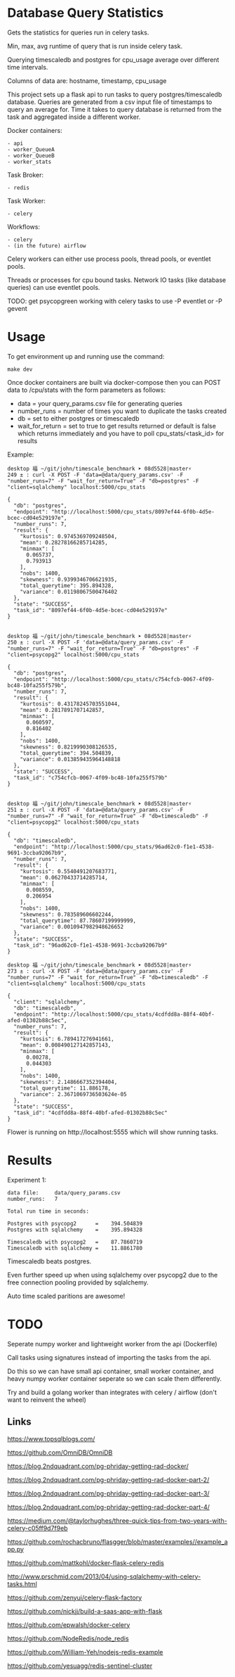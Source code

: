 
Database Query Statistics
================================

Gets the statistics for queries run in celery tasks.

Min, max, avg runtime of query that is run inside celery task.

Querying timescaledb and postgres for cpu_usage average over different time intervals.

Columns of data are: hostname, timestamp, cpu_usage

This project sets up a flask api to run tasks to query postgres/timescaledb database. Queries are generated from a csv input file of timestamps to query an average for. Time it takes to query database is returned from the task and aggregated inside a different worker.

Docker containers:

	- api
	- worker_QueueA
	- worker_QueueB
	- worker_stats

Task Broker:

	- redis

Task Worker:

	- celery

Workflows:

	- celery
	- (in the future) airflow


Celery workers can either use process pools, thread pools, or eventlet pools.

Threads or processes for cpu bound tasks.
Network IO tasks (like database queries) can use eventlet pools.

TODO: get psycopgreen working with celery tasks to use -P eventlet or -P gevent


Usage
=========

To get environment up and running use the command:

	make dev

Once docker containers are built via docker-compose then you can
POST data to /cpu/stats with the form parameters as follows:

- data = your query_params.csv file for generating queries
- number_runs = number of times you want to duplicate the tasks created
- db = set to either postgres or timescaledb
- wait_for_return = set to true to get results returned or default is false which returns immediately and you have to poll cpu_stats/<task_id> for results


Example:


	desktop 福 ~/git/john/timescale_benchmark ➤ 08d5528|master⚡
	249 ± : curl -X POST -F 'data=@data/query_params.csv' -F "number_runs=7" -F "wait_for_return=True" -F "db=postgres" -F "client=sqlalchemy" localhost:5000/cpu_stats

	{
	  "db": "postgres",
	  "endpoint": "http://localhost:5000/cpu_stats/8097ef44-6f0b-4d5e-bcec-cd04e529197e",
	  "number_runs": 7,
	  "result": {
	    "kurtosis": 0.9745369709248504,
	    "mean": 0.28278166285714285,
	    "minmax": [
	      0.065737,
	      0.793913
	    ],
	    "nobs": 1400,
	    "skewness": 0.9399346706621935,
	    "total_querytime": 395.894328,
	    "variance": 0.01198067500476402
	  },
	  "state": "SUCCESS",
	  "task_id": "8097ef44-6f0b-4d5e-bcec-cd04e529197e"
	}


	desktop 福 ~/git/john/timescale_benchmark ➤ 08d5528|master⚡
	250 ± : curl -X POST -F 'data=@data/query_params.csv' -F "number_runs=7" -F "wait_for_return=True" -F "db=postgres" -F "client=psycopg2" localhost:5000/cpu_stats

	{
	  "db": "postgres",
	  "endpoint": "http://localhost:5000/cpu_stats/c754cfcb-0067-4f09-bc48-10fa255f579b",
	  "number_runs": 7,
	  "result": {
	    "kurtosis": 0.43178245703551044,
	    "mean": 0.2817891707142857,
	    "minmax": [
	      0.060597,
	      0.816402
	    ],
	    "nobs": 1400,
	    "skewness": 0.8219990308126535,
	    "total_querytime": 394.504839,
	    "variance": 0.013859435964148818
	  },
	  "state": "SUCCESS",
	  "task_id": "c754cfcb-0067-4f09-bc48-10fa255f579b"
	}


	desktop 福 ~/git/john/timescale_benchmark ➤ 08d5528|master⚡
	251 ± : curl -X POST -F 'data=@data/query_params.csv' -F "number_runs=7" -F "wait_for_return=True" -F "db=timescaledb" -F "client=psycopg2" localhost:5000/cpu_stats

	{
	  "db": "timescaledb",
	  "endpoint": "http://localhost:5000/cpu_stats/96ad62c0-f1e1-4538-9691-3ccba92067b9",
	  "number_runs": 7,
	  "result": {
	    "kurtosis": 0.5540491207683771,
	    "mean": 0.06270433714285714,
	    "minmax": [
	      0.008559,
	      0.206954
	    ],
	    "nobs": 1400,
	    "skewness": 0.783589606602244,
	    "total_querytime": 87.78607199999999,
	    "variance": 0.0010947982948626652
	  },
	  "state": "SUCCESS",
	  "task_id": "96ad62c0-f1e1-4538-9691-3ccba92067b9"
	}

	desktop 福 ~/git/john/timescale_benchmark ➤ 08d5528|master⚡
	273 ± : curl -X POST -F 'data=@data/query_params.csv' -F "number_runs=7" -F "wait_for_return=True" -F "db=timescaledb" -F "client=sqlalchemy" localhost:5000/cpu_stats

	{
	  "client": "sqlalchemy",
	  "db": "timescaledb",
	  "endpoint": "http://localhost:5000/cpu_stats/4cdfdd8a-88f4-40bf-afed-01302b88c5ec",
	  "number_runs": 7,
	  "result": {
	    "kurtosis": 6.789417276941661,
	    "mean": 0.008490127142857143,
	    "minmax": [
	      0.00278,
	      0.044303
	    ],
	    "nobs": 1400,
	    "skewness": 2.1486667352394404,
	    "total_querytime": 11.886178,
	    "variance": 2.3671069736503624e-05
	  },
	  "state": "SUCCESS",
	  "task_id": "4cdfdd8a-88f4-40bf-afed-01302b88c5ec"
	}



Flower is running on http://localhost:5555 which will show running tasks.

Results
========

Experiment 1:

	data file:     data/query_params.csv
	number_runs:   7

	Total run time in seconds:

	Postgres with psycopg2      =    394.504839
	Postgres with sqlalchemy    =    395.894328

	Timescaledb with psycopg2   =    87.7860719
	Timescaledb with sqlalchemy =    11.8861780


Timescaledb beats postgres.

Even further speed up when using sqlalchemy over psycopg2 due to the free connection pooling provided by sqlalchemy.

Auto time scaled paritions are awesome!



TODO
=====

Seperate numpy worker and lightweight worker from the api (Dockerfile)

Call tasks using signatures instead of importing the tasks from the api.

Do this so we can have small api container, small worker container, and heavy numpy worker container seperate so we can scale them differently.

Try and build a golang worker than integrates with celery / airflow (don't want to reinvent the wheel)


## Links

https://www.topsqlblogs.com/

https://github.com/OmniDB/OmniDB

https://blog.2ndquadrant.com/pg-phriday-getting-rad-docker/

https://blog.2ndquadrant.com/pg-phriday-getting-rad-docker-part-2/

https://blog.2ndquadrant.com/pg-phriday-getting-rad-docker-part-3/

https://blog.2ndquadrant.com/pg-phriday-getting-rad-docker-part-4/

https://medium.com/@taylorhughes/three-quick-tips-from-two-years-with-celery-c05ff9d7f9eb

https://github.com/rochacbruno/flasgger/blob/master/examples//example_app.py

https://github.com/mattkohl/docker-flask-celery-redis

http://www.prschmid.com/2013/04/using-sqlalchemy-with-celery-tasks.html

https://github.com/zenyui/celery-flask-factory

https://github.com/nickjj/build-a-saas-app-with-flask

https://github.com/epwalsh/docker-celery

https://github.com/NodeRedis/node_redis

https://github.com/William-Yeh/nodejs-redis-example

https://github.com/yesuagg/redis-sentinel-cluster
